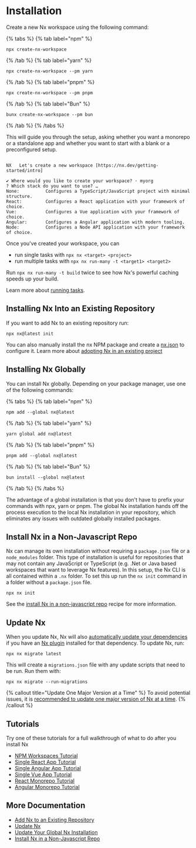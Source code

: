 # Installation

Create a new Nx workspace using the following command:

{% tabs %}
{% tab label="npm" %}

```shell
npx create-nx-workspace
```

{% /tab %}
{% tab label="yarn" %}

```shell
npx create-nx-workspace --pm yarn
```

{% /tab %}
{% tab label="pnpm" %}

```shell
npx create-nx-workspace --pm pnpm
```

{% /tab %}
{% tab label="Bun" %}

```shell
bunx create-nx-workspace --pm bun
```

{% /tab %}
{% /tabs %}

This will guide you through the setup, asking whether you want a monorepo or a standalone app and whether you want to start with a blank or a preconfigured setup.

```{% command="npx create-nx-workspace@latest" path="~" %}

NX   Let's create a new workspace [https://nx.dev/getting-started/intro]

✔ Where would you like to create your workspace? · myorg
? Which stack do you want to use? …
None:          Configures a TypeScript/JavaScript project with minimal structure.
React:         Configures a React application with your framework of choice.
Vue:           Configures a Vue application with your framework of choice.
Angular:       Configures a Angular application with modern tooling.
Node:          Configures a Node API application with your framework of choice.
```

Once you've created your workspace, you can

- run single tasks with `npx nx <target> <project>`
- run multiple tasks with `npx nx run-many -t <target1> <target2>`

Run `npx nx run-many -t build` twice to see how Nx's powerful caching speeds up your build.

Learn more about [running tasks](/features/run-tasks).

## Installing Nx Into an Existing Repository

If you want to add Nx to an existing repository run:

```shell
npx nx@latest init
```

You can also manually install the nx NPM package and create a [nx.json](/reference/nx-json) to configure it. Learn more about [adopting Nx in an existing project](/recipes/adopting-nx)

## Installing Nx Globally

You can install Nx globally. Depending on your package manager, use one of the following commands:

{% tabs %}
{% tab label="npm" %}

```shell
npm add --global nx@latest
```

{% /tab %}
{% tab label="yarn" %}

```shell
yarn global add nx@latest
```

{% /tab %}
{% tab label="pnpm" %}

```shell
pnpm add --global nx@latest
```

{% /tab %}
{% tab label="Bun" %}

```shell
bun install --global nx@latest
```

{% /tab %}
{% /tabs %}

The advantage of a global installation is that you don't have to prefix your commands with npx, yarn or pnpm. The global Nx installation hands off the process execution to the local Nx installation in your repository, which eliminates any issues with outdated globally installed packages.

## Install Nx in a Non-Javascript Repo

Nx can manage its own installation without requiring a `package.json` file or a `node_modules` folder. This type of installation is useful for repositories that may not contain any JavaScript or TypeScript (e.g. .Net or Java based workspaces that want to leverage Nx features). In this setup, the Nx CLI is all contained within a `.nx` folder. To set this up run the `nx init` command in a folder without a `package.json` file.

```shell
npx nx init
```

See the [install Nx in a non-javascript repo](/recipes/installation/install-non-javascript) recipe for more information.

## Update Nx

When you update Nx, Nx will also [automatically update your dependencies](/features/automate-updating-dependencies) if you have an [Nx plugin](/concepts/nx-plugins) installed for that dependency. To update Nx, run:

```shell
npx nx migrate latest
```

This will create a `migrations.json` file with any update scripts that need to be run. Run them with:

```shell
npx nx migrate --run-migrations
```

{% callout title="Update One Major Version at a Time" %}
To avoid potential issues, it is [recommended to update one major version of Nx at a time](/recipes/tips-n-tricks/advanced-update#one-major-version-at-a-time-small-steps).
{% /callout %}

## Tutorials

Try one of these tutorials for a full walkthrough of what to do after you install Nx

- [NPM Workspaces Tutorial](/getting-started/tutorials/npm-workspaces-tutorial)
- [Single React App Tutorial](/getting-started/tutorials/react-standalone-tutorial)
- [Single Angular App Tutorial](/getting-started/tutorials/angular-standalone-tutorial)
- [Single Vue App Tutorial](/getting-started/tutorials/vue-standalone-tutorial)
- [React Monorepo Tutorial](/getting-started/tutorials/react-monorepo-tutorial)
- [Angular Monorepo Tutorial](/getting-started/tutorials/angular-monorepo-tutorial)

## More Documentation

- [Add Nx to an Existing Repository](/recipes/adopting-nx)
- [Update Nx](/features/automate-updating-dependencies)
- [Update Your Global Nx Installation](/recipes/installation/update-global-installation)
- [Install Nx in a Non-Javascript Repo](/recipes/installation/install-non-javascript)
